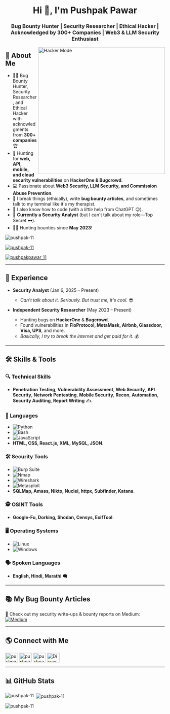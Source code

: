 <h1 align="center">Hi 👋, I'm Pushpak Pawar</h1>
<h3 align="center">Bug Bounty Hunter | Security Researcher | Ethical Hacker | Acknowledged by 300+ Companies | Web3 & LLM Security Enthusiast</h3>

<img align="right" alt="Hacker Mode" width="400" src="https://user-images.githubusercontent.com/55389276/140866485-8fb1c876-9a8f-4d6a-98dc-08c4981eaf70.gif">

## 🧐 About Me
- 🕵️‍♂️ Bug Bounty Hunter, Security Researcher, and Ethical Hacker with acknowledgments from **300+ companies** 🏆
- 🔎 Hunting for **web, API, mobile, and cloud security vulnerabilities** on **HackerOne & Bugcrowd**.
- 💻 Passionate about **Web3 Security, LLM Security, and Commission Abuse Prevention**.
- 🚀 I break things (ethically), write **bug bounty articles**, and sometimes talk to my terminal like it's my therapist.
- 🤖 I also know how to code (with a *little* help from ChatGPT 😉).
- 🎯 **Currently a Security Analyst** (but I can't talk about my role—Top Secret 🕶️).
- 🏴‍☠️ Hunting bounties since **May 2023**!

<p align="left"> <img src="https://komarev.com/ghpvc/?username=pushpak-11&label=Profile%20views&color=0e75b6&style=flat" alt="pushpak-11" /> </p>

<p align="left"> <a href="https://github.com/ryo-ma/github-profile-trophy"><img src="https://github-profile-trophy.vercel.app/?username=pushpak-11" alt="pushpak-11" /></a> </p>

<p align="left"> <a href="https://twitter.com/pushpakpawar_11" target="blank"><img src="https://img.shields.io/twitter/follow/pushpakpawar_11?logo=twitter&style=for-the-badge" alt="pushpakpawar_11" /></a> </p>

---

## 💼 Experience
- **Security Analyst** (Jan 6, 2025 – Present)  
  - *Can't talk about it. Seriously. But trust me, it's cool.* 😎

- **Independent Security Researcher** (May 2023 – Present)  
  - Hunting bugs on **HackerOne** & **Bugcrowd**.  
  - Found vulnerabilities in **FioProtocol, MetaMask, Airbnb, Glassdoor, Visa, UPS**, and more.  
  - *Basically, I try to break the internet and get paid for it.* 💰

---

## 🛠️ Skills & Tools

### 🔍 Technical Skills
- **Penetration Testing**, **Vulnerability Assessment**, **Web Security**, **API Security**, **Network Pentesting**, **Mobile Security**, **Recon**, **Automation**, **Security Auditing**, **Report Writing** ✍️.

### 🚀 Languages
- ![Python](https://img.shields.io/badge/Python-3776AB?style=for-the-badge&logo=python&logoColor=white)
- ![Bash](https://img.shields.io/badge/Bash-121011?style=for-the-badge&logo=gnu-bash&logoColor=white)
- ![JavaScript](https://img.shields.io/badge/JavaScript-F7DF1E?style=for-the-badge&logo=javascript&logoColor=black)
- **HTML, CSS, React.js, XML, MySQL, JSON**.

### 🛠️ Security Tools
- ![Burp Suite](https://img.shields.io/badge/Burp%20Suite-FF7139?style=for-the-badge&logo=burp-suite&logoColor=white)
- ![Nmap](https://img.shields.io/badge/Nmap-0078D7?style=for-the-badge&logo=nmap&logoColor=white)
- ![Wireshark](https://img.shields.io/badge/Wireshark-1679A7?style=for-the-badge&logo=wireshark&logoColor=white)
- ![Metasploit](https://img.shields.io/badge/Metasploit-8A2BE2?style=for-the-badge&logo=metasploit&logoColor=white)
- **SQLMap, Amass, Nikto, Nuclei, httpx, Subfinder, Katana**.

### 🕵️ OSINT Tools
- **Google-Fu, Dorking, Shodan, Censys, ExifTool**.

### 🖥️ Operating Systems
- ![Linux](https://img.shields.io/badge/Linux-FCC624?style=for-the-badge&logo=linux&logoColor=black)
- ![Windows](https://img.shields.io/badge/Windows-0078D7?style=for-the-badge&logo=windows&logoColor=white)

### 🗣️ Spoken Languages
- **English, Hindi, Marathi** 🗨️

---

## 📚 My Bug Bounty Articles
🔗 Check out my security write-ups & bounty reports on Medium:  
[![Medium](https://cdn4.iconfinder.com/data/icons/social-media-2210/24/Medium-512.png)](https://medium.com/@pawarpushpak36)

---

## 🌎 Connect with Me
<p align="left">
<a href="https://twitter.com/pushpakpawar_11" target="blank"><img align="center" src="https://raw.githubusercontent.com/rahuldkjain/github-profile-readme-generator/master/src/images/icons/Social/twitter.svg" alt="pushpakpawar_11" height="30" width="40" /></a>
<a href="https://linkedin.com/in/pushpak-pawar-hunter" target="blank"><img align="center" src="https://raw.githubusercontent.com/rahuldkjain/github-profile-readme-generator/master/src/images/icons/Social/linked-in-alt.svg" alt="pushpak-pawar-hunter" height="30" width="40" /></a>
<a href="https://github.com/pushpak-11" target="blank"><img align="center" src="https://raw.githubusercontent.com/rahuldkjain/github-profile-readme-generator/master/src/images/icons/Social/github.svg" alt="pushpak-11" height="30" width="40" /></a>
<a href="https://discord.gg/GODxDaDDy#0723" target="blank"><img align="center" src="https://raw.githubusercontent.com/rahuldkjain/github-profile-readme-generator/master/src/images/icons/Social/discord.svg" alt="Discord" height="30" width="40" /></a>
</p>

---

## 📊 GitHub Stats

<p><img align="left" src="https://github-readme-stats.vercel.app/api/top-langs?username=pushpak-11&show_icons=true&locale=en&layout=compact" alt="pushpak-11" /></p>

<p>&nbsp;<img align="center" src="https://github-readme-stats.vercel.app/api?username=pushpak-11&show_icons=true&locale=en" alt="pushpak-11" /></p>

<p><img align="center" src="https://github-readme-streak-stats.herokuapp.com/?user=pushpak-11&" alt="pushpak-11" /></p>
